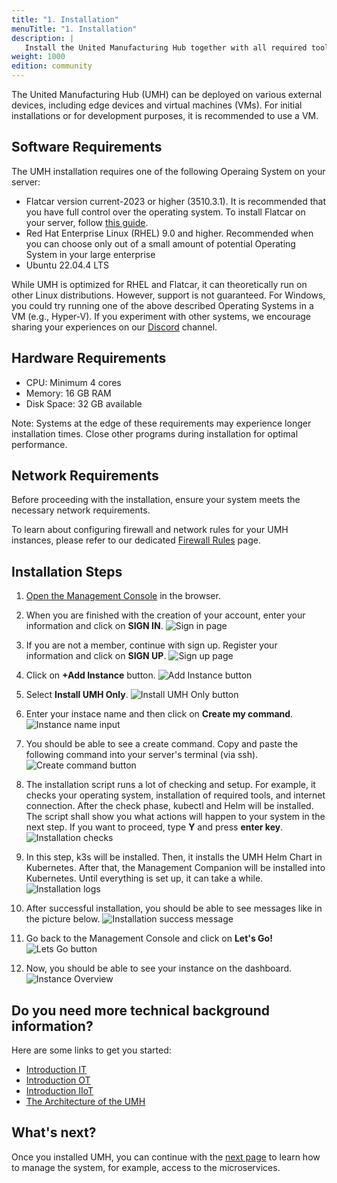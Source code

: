```yaml
---
title: "1. Installation"
menuTitle: "1. Installation"
description: |
   Install the United Manufacturing Hub together with all required tools on a Linux Operating System.
weight: 1000
edition: community
---
```


The United Manufacturing Hub (UMH) can be deployed on various external devices, 
including edge devices and virtual machines (VMs). For initial installations 
or for development purposes, it is recommended to use a VM.

## Software Requirements

The UMH installation requires one of the following Operaing System on your server:

- Flatcar version current-2023 or higher (3510.3.1). 
It is recommended that you have full control over the operating system. To install Flatcar on your server, 
follow [this guide](/docs/production-guide/installation/flatcar-installation/). <!-- This article needs to be merged together https://umh.docs.umh.app/docs/production-guide/installation/flatcar-installation-virtual-machine/ https://learn.umh.app/course/flatcar-installation-on-proxmox/ -->
- Red Hat Enterprise Linux (RHEL) 9.0 and higher. Recommended when you can choose 
only out of a small amount of potential Operating System in your large enterprise
- Ubuntu 22.04.4 LTS

While UMH is optimized for RHEL and Flatcar, it can theoretically run on other Linux distributions. 
However, support is not guaranteed. 
For Windows, you could try running one of the above described Operating Systems in a VM (e.g., Hyper-V). 
If you experiment with other systems, we encourage sharing your experiences 
on our [Discord](https://discord.gg/F9mqkZnm9d) channel.

## Hardware Requirements

- CPU: Minimum 4 cores
- Memory: 16 GB RAM
- Disk Space: 32 GB available

Note: Systems at the edge of these requirements may experience longer installation times. 
Close other programs during installation for optimal performance.

## Network Requirements

Before proceeding with the installation, ensure your system meets the necessary network requirements.

To learn about configuring firewall and network rules for your UMH instances, 
please refer to our dedicated [Firewall Rules](/docs/production-guide/security/firewall-rules/) page.

## Installation Steps

1. [Open the Management Console](https://management.umh.app/) in the browser.

2. When you are finished with the creation of your account, enter your information and click on **SIGN IN**.
   ![Sign in page](/images/getstarted/installation/signin.png)

3. If you are not a member, continue with sign up. Register your information and click on **SIGN UP**.
   ![Sign up page](/images/getstarted/installation/signup.png)

4. Click on **+Add Instance** button.
   ![Add Instance button](/images/getstarted/installation/dashboard.png)

5. Select **Install UMH Only**.
   ![Install UMH Only button](/images/getstarted/installation/addinstance.png)

6. Enter your instace name and then click on **Create my command**.
   ![Instance name input](/images/getstarted/installation/entername.png)

7. You should be able to see a create command. Copy and paste the following command into your server's terminal (via ssh).
   ![Create command button](/images/getstarted/installation/command.png)

8. The installation script runs a lot of checking and setup. For example, it checks your operating system, 
installation of required tools, and internet connection. 
After the check phase, kubectl and Helm will be installed. 
The script shall show you what actions will happen to your system in the next step. 
If you want to proceed, type **Y** and press **enter key**.
   ![Installation checks](/images/getstarted/installation/checking.png)

9. In this step, k3s will be installed. Then, it installs the UMH Helm Chart in Kubernetes. 
After that, the Management Companion will be installed into Kubernetes. 
Until everything is set up, it can take a while.
   ![Installation logs](/images/getstarted/installation/installphase.png)

10. After successful installation, you should be able to see messages like in the picture below.
    ![Installation success message](/images/getstarted/installation/successful.png)

11. Go back to the Management Console and click on **Let's Go!**
    ![Lets Go button](/images/getstarted/installation/letsgo.png)

12. Now, you should be able to see your instance on the dashboard.
    ![Instance Overview](/images/getstarted/installation/instanceOverview.png)

<!-- Show how it does now look like. What does this command now do? When is it finished? How can I see if it is finished

What happens in the install script:
- a lot of checking
- installes basic tools for manageing KUbernetes like Helm and kubectl
- installs k3s (Kubernetes)
- Installs the UMH Helm Chart into Kubernetes
- Installs the Management Companion into Kubernetes
- Waits until everything is setup

-->

## Do you need more technical background information?

Here are some links to get you started:

- [Introduction IT](https://learn.umh.app/course/introduction-into-it-ot-information-technology/)
- [Introduction OT](https://learn.umh.app/course/introduction-into-it-ot-operational-technology-ot/)
- [Introduction IIoT](https://learn.umh.app/course/introduction-into-it-ot-industrial-internet-of-things-iiot/)
- [The Architecture of the UMH](https://umh.docs.umh.app/docs/architecture/)

## What's next?

Once you installed UMH, you can continue with the
[next page](/docs/getstarted/managingthesystem) to learn how to manage the system, 
for example, access to the microservices.
